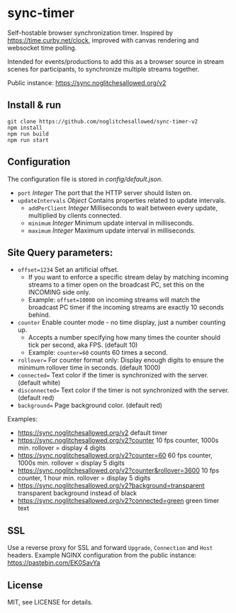 # sync-timer

Self-hostable browser synchronization timer. Inspired by https://time.curby.net/clock, improved with canvas rendering and websocket time polling. 

Intended for events/productions to add this as a browser source in stream scenes for participants, to synchronize multiple streams together.

Public instance: https://sync.noglitchesallowed.org/v2

## Install & run

```
git clone https://github.com/noglitchesallowed/sync-timer-v2
npm install
npm run build
npm run start
```

## Configuration

The configuration file is stored in *config/default.json*.

- `port` *Integer* The port that the HTTP server should listen on.
- `updateIntervals` *Object* Contains properties related to update intervals.
  - `addPerClient` *Integer* Milliseconds to wait between every update, multiplied by clients connected.
  - `minimum` *Integer* Minimum update interval in milliseconds.
  - `maximum` *Integer* Maximum update interval in milliseconds.

## Site Query parameters:

- `offset=1234` Set an artificial offset.
  - If you want to enforce a specific stream delay by matching incoming streams to a timer open on the broadcast PC, set this on the INCOMING side only.
  - Example: `offset=10000` on incoming streams will match the broadcast PC timer if the incoming streams are exactly 10 seconds behind.
- `counter` Enable counter mode - no time display, just a number counting up.
  - Accepts a number specifying how many times the counter should tick per second, aka FPS. (default 10)
  - Example: `counter=60` counts 60 times a second.
- `rollover=` For counter format only: Display enough digits to ensure the minimum rollover time in seconds. (default 1000)
- `connected=` Text color if the timer is synchronized with the server. (default white)
- `disconnected=` Text color if the timer is not synchronized with the server. (default red)
- `background=` Page background color. (default red)


Examples:
- https://sync.noglitchesallowed.org/v2 default timer
- https://sync.noglitchesallowed.org/v2?counter 10 fps counter, 1000s min. rollover = display 4 digits
- https://sync.noglitchesallowed.org/v2?counter=60 60 fps counter, 1000s min. rollover = display 5 digits
- https://sync.noglitchesallowed.org/v2?counter&rollover=3600 10 fps counter, 1 hour min. rollover = display 5 digits
- https://sync.noglitchesallowed.org/v2?background=transparent transparent background instead of black
- https://sync.noglitchesallowed.org/v2?connected=green green timer text

## SSL

Use a reverse proxy for SSL and forward `Upgrade`, `Connection` and `Host` headers. Example NGINX configuration from the public instance: https://pastebin.com/EK0SavYa

## License

MIT, see LICENSE for details.